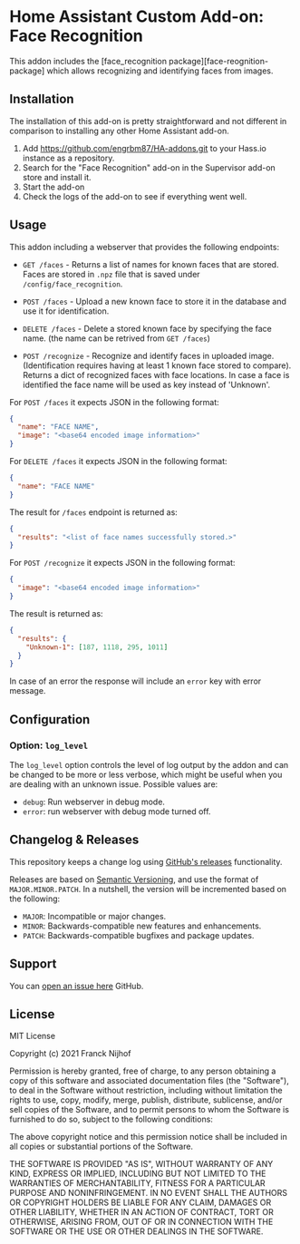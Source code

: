 # Home Assistant Custom Add-on: Face Recognition

This addon includes the [face_recognition package][face-reognition-package]
which allows recognizing and identifying faces from images.

## Installation

The installation of this add-on is pretty straightforward and not different in
comparison to installing any other Home Assistant add-on.

1. Add <https://github.com/engrbm87/HA-addons.git> to your Hass.io instance
   as a repository.
1. Search for the "Face Recognition" add-on in the Supervisor
   add-on store and install it.
1. Start the add-on
1. Check the logs of the add-on to see if everything went well.

## Usage

This addon including a webserver that provides the following endpoints:

- `GET /faces` - Returns a list of names for known faces that are stored.
  Faces are stored in `.npz` file that is saved under `/config/face_recognition`.

- `POST /faces` - Upload a new known face to store it in the database and use
  it for identification.

- `DELETE /faces` - Delete a stored known face by specifying the face name.
  (the name can be retrived from `GET /faces`)

- `POST /recognize` - Recognize and identify faces in uploaded image.
  (Identification requires having at least 1 known face stored to compare).
  Returns a dict of recognized faces with face locations. In case a face
  is identified the face name will be used as key instead of 'Unknown'.

For `POST /faces` it expects JSON in the following format:

```json
{
  "name": "FACE NAME",
  "image": "<base64 encoded image information>"
}
```

For `DELETE /faces` it expects JSON in the following format:

```json
{
  "name": "FACE NAME"
}
```

The result for `/faces` endpoint is returned as:

```json
{
  "results": "<list of face names successfully stored.>"
}
```

For `POST /recognize` it expects JSON in the following format:

```json
{
  "image": "<base64 encoded image information>"
}
```

The result is returned as:

```json
{
  "results": {
    "Unknown-1": [187, 1118, 295, 1011]
  }
}
```

In case of an error the response will include an `error` key with
error message.

## Configuration

### Option: `log_level`

The `log_level` option controls the level of log output by the addon and can
be changed to be more or less verbose, which might be useful when you are
dealing with an unknown issue. Possible values are:

- `debug`: Run webserver in debug mode.
- `error`: run webserver with debug mode turned off.

## Changelog & Releases

This repository keeps a change log using [GitHub's releases][releases]
functionality.

Releases are based on [Semantic Versioning][semver], and use the format
of `MAJOR.MINOR.PATCH`. In a nutshell, the version will be incremented
based on the following:

- `MAJOR`: Incompatible or major changes.
- `MINOR`: Backwards-compatible new features and enhancements.
- `PATCH`: Backwards-compatible bugfixes and package updates.

## Support

You can [open an issue here][issue] GitHub.

## License

MIT License

Copyright (c) 2021 Franck Nijhof

Permission is hereby granted, free of charge, to any person obtaining a copy
of this software and associated documentation files (the "Software"), to deal
in the Software without restriction, including without limitation the rights
to use, copy, modify, merge, publish, distribute, sublicense, and/or sell
copies of the Software, and to permit persons to whom the Software is
furnished to do so, subject to the following conditions:

The above copyright notice and this permission notice shall be included in all
copies or substantial portions of the Software.

THE SOFTWARE IS PROVIDED "AS IS", WITHOUT WARRANTY OF ANY KIND, EXPRESS OR
IMPLIED, INCLUDING BUT NOT LIMITED TO THE WARRANTIES OF MERCHANTABILITY,
FITNESS FOR A PARTICULAR PURPOSE AND NONINFRINGEMENT. IN NO EVENT SHALL THE
AUTHORS OR COPYRIGHT HOLDERS BE LIABLE FOR ANY CLAIM, DAMAGES OR OTHER
LIABILITY, WHETHER IN AN ACTION OF CONTRACT, TORT OR OTHERWISE, ARISING FROM,
OUT OF OR IN CONNECTION WITH THE SOFTWARE OR THE USE OR OTHER DEALINGS IN THE
SOFTWARE.

[alpine-packages]: https://pkgs.alpinelinux.org/packages
[contributors]: https://github.com/hassio-addons/addon-appdaemon/graphs/contributors
[example-code]: https://github.com/engrbm87/appdaemon-with-face-recognition/tree/main/examples
[face-recognition-package]: https://github.com/ageitgey/face_recognition
[issue]: https://github.com/engrbm87/appdaemon-with-face-recognition/issues
[python-packages]: https://pypi.org/
[releases]: https://github.com/engrbm87/appdaemon-with-face-recognition/releases
[semver]: http://semver.org/spec/v2.0.0.htm